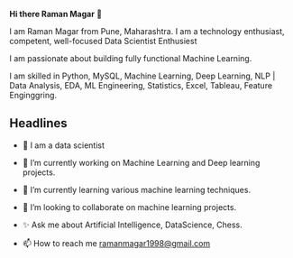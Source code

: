   **Hi there Raman Magar** 👋 
   
  I am Raman Magar from Pune, Maharashtra. I am a technology enthusiast, competent, well-focused Data Scientist Enthusiest
   
  I am passionate about building fully functional Machine Learning.

  I am skilled in Python, MySQL, Machine Learning, Deep Learning, NLP | Data Analysis, EDA, ML Engineering, Statistics, Excel, Tableau, Feature Enginggring.
 
  **Headlines**
  ----
   
- 👋 I am a data scientist
 
- 👀  I’m currently working on Machine Learning and Deep learning projects.
 
- 🌱 I’m currently learning various machine learning techniques.
 
- 💞️ I’m looking to collaborate on machine learning projects.
 
- ✨  Ask me about Artificial Intelligence, DataScience, Chess.
 
- 📫 How to reach me ramanmagar1998@gmail.com

<!---
Ramanmagar/Ramanmagar is a ✨ special ✨ repository because its `README.md` (this file) appears on your GitHub profile.
You can click the Preview link to take a look at your changes.
--->
